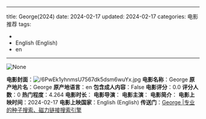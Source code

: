
---
title: George(2024)
date: 2024-02-17
updated: 2024-02-17
categories: 电影推荐
tags:

- 
- English (English)
- en
---

<img src="https://image.tmdb.org/t/p/originalNone" alt="None" title="None">

**电影封面**：<img src="https://image.tmdb.org/t/p/w200/6PwEk1yhnmsU7567dk5dsm6wuYx.jpg" alt="/6PwEk1yhnmsU7567dk5dsm6wuYx.jpg" title="/6PwEk1yhnmsU7567dk5dsm6wuYx.jpg">
**电影名称**：George
**原产地片名**：George
**原产地语言**：en
**包含成人内容**：False
**电影评分**：0.0
**评分人数**：0
**热门程度**：4.264
**电影时长**：
**电影导演**：
**电影主演**：
**电影简介**：
**电影上映时间**：2024-02-17
**电影上映国家**：English (English)
**传送门**：[George |专业的种子搜索、磁力链接搜索引擎](https://movie.amd794.com:2083/?search=George&ordering=&mode=match_phrase&page_size=10&page=1)

